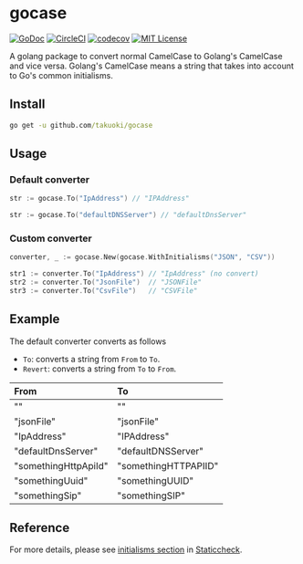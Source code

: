 # gocase

[![GoDoc](https://godoc.org/github.com/takuoki/gocase?status.svg)](https://godoc.org/github.com/takuoki/gocase)
[![CircleCI](https://circleci.com/gh/takuoki/gocase/tree/master.svg?style=shield&circle-token=06a2582cde9cc3c182873c3ec5dddb67e9388cf6)](https://circleci.com/gh/takuoki/gocase/tree/master)
[![codecov](https://codecov.io/gh/takuoki/gocase/branch/main/graph/badge.svg?token=s2jxPXhDjF)](https://codecov.io/gh/takuoki/gocase)
[![MIT License](http://img.shields.io/badge/license-MIT-blue.svg?style=flat)](LICENSE)

A golang package to convert normal CamelCase to Golang's CamelCase and vice versa.
Golang's CamelCase means a string that takes into account to Go's common initialisms.

## Install

```cmd
go get -u github.com/takuoki/gocase
```

## Usage

### Default converter

```go
str := gocase.To("IpAddress") // "IPAddress"
```

```go
str := gocase.To("defaultDNSServer") // "defaultDnsServer"
```

### Custom converter

```go
converter, _ := gocase.New(gocase.WithInitialisms("JSON", "CSV"))

str1 := converter.To("IpAddress") // "IpAddress" (no convert)
str2 := converter.To("JsonFile")  // "JSONFile"
str3 := converter.To("CsvFile")   // "CSVFile"
```

## Example

The default converter converts as follows

- `To`: converts a string from `From` to `To`.
- `Revert`: converts a string from `To` to `From`.

| From                 | To                   |
| :------------------- | :------------------- |
| ""                   | ""                   |
| "jsonFile"           | "jsonFile"           |
| "IpAddress"          | "IPAddress"          |
| "defaultDnsServer"   | "defaultDNSServer"   |
| "somethingHttpApiId" | "somethingHTTPAPIID" |
| "somethingUuid"      | "somethingUUID"      |
| "somethingSip"       | "somethingSIP"       |

## Reference

For more details, please see [initialisms section](https://staticcheck.io/docs/configuration/options/#initialisms) in [Staticcheck](https://staticcheck.io/).
